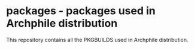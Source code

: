 packages - packages used in Archphile distribution
========

This repository contains all the PKGBUILDS used in Archphile distribution.




